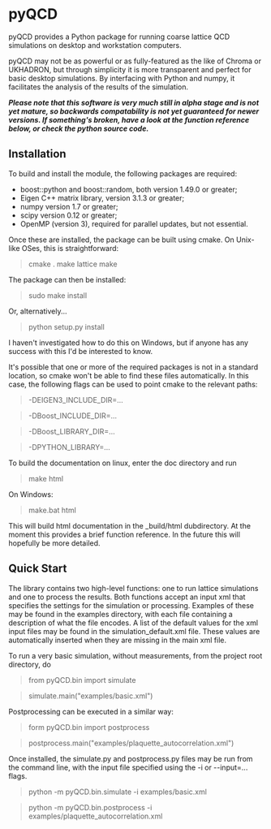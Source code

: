 pyQCD
=====
pyQCD provides a Python package for running coarse lattice QCD simulations on desktop and workstation computers.

pyQCD may not be as powerful or as fully-featured as the like of Chroma or UKHADRON, but through simplicity it
is more transparent and perfect for basic desktop simulations. By interfacing with Python and numpy, it
facilitates the analysis of the results of the simulation.

***Please note that this software is very much still in alpha stage and is not yet mature, so backwards
compatability is not yet guaranteed for newer versions. If something's broken, have a look at the function
reference below, or check the python source code.***

Installation
------------
To build and install the module, the following packages are required:

* boost::python and boost::random, both version 1.49.0 or greater;
* Eigen C++ matrix library, version 3.1.3 or greater;
* numpy version 1.7 or greater;
* scipy version 0.12 or greater;
* OpenMP (version 3), required for parallel updates, but not essential.

Once these are installed, the package can be built using cmake. On Unix-like OSes, this is straightforward:

> cmake .
> make lattice
> make

The package can then be installed:

> sudo make install

Or, alternatively...

> python setup.py install

I haven't investigated how to do this on Windows, but if anyone has any success with this I'd be interested to
know.

It's possible that one or more of the required packages is not in a standard location, so cmake won't be able
to find these files automatically. In this case, the following flags can be used to point cmake to the relevant
paths:

> -DEIGEN3_INCLUDE_DIR=...

> -DBoost_INCLUDE_DIR=...

> -DBoost_LIBRARY_DIR=...

> -DPYTHON_LIBRARY=...

To build the documentation on linux, enter the doc directory and run

> make html

On Windows:

> make.bat html

This will build html documentation in the _build/html dubdirectory. At the moment this provides a brief function
reference. In the future this will hopefully be more detailed.

Quick Start
-----------

The library contains two high-level functions: one to run lattice simulations and one to process the results.
Both functions accept an input xml that specifies the settings for the simulation or processing. Examples of
these may be found in the examples directory, with each file containing a description of what the file encodes. A
list of the default values for the xml input files may be found in the simulation_default.xml file. These values
are automatically inserted when they are missing in the main xml file.

To run a very basic simulation, without measurements, from the project root directory, do

> from pyQCD.bin import simulate

> simulate.main("examples/basic.xml")

Postprocessing can be executed in a similar way:

> form pyQCD.bin import postprocess

> postprocess.main("examples/plaquette_autocorrelation.xml")

Once installed, the simulate.py and postprocess.py files may be run from the command line, with the input file
specified using the -i or --input=... flags.

> python -m pyQCD.bin.simulate -i examples/basic.xml

> python -m pyQCD.bin.postprocess -i examples/plaquette_autocorrelation.xml
